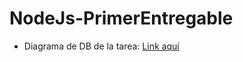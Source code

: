 # NodeJs-PrimerEntregable
* Diagrama de DB de la tarea: [Link aquí](https://dbdiagram.io/d/649757d002bd1c4a5e031a7f)
